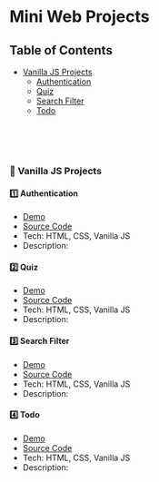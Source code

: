 # Mini Web Projects

## Table of Contents
- [Vanilla JS Projects](#vjsp)
   - [Authentication](#auth)
   - [Quiz](#quiz)
   - [Search Filter](#searchfilter)
   - [Todo](#todo)


<br><br><br>



### 🔹 Vanilla JS Projects <a id="vjsp"></a>

#### 1️⃣ Authentication <a id="auth"></a>
- [Demo](https://amir-rhm.github.io/Mini-Web-Projects/vanilla-js-projects/authJS)
- [Source Code](/vanilla-js-projects/authJS)
- Tech: HTML, CSS, Vanilla JS
- Description: 

#### 2️⃣ Quiz <a id="quiz"></a>
- [Demo](https://amir-rhm.github.io/Mini-Web-Projects/vanilla-js-projects/quizJS)
- [Source Code](/vanilla-js-projects/quizJS)
- Tech: HTML, CSS, Vanilla JS
- Description: 


#### 3️⃣ Search Filter <a id="searchfilter"></a>
- [Demo](https://amir-rhm.github.io/Mini-Web-Projects/vanilla-js-projects/searchFilterJS)
- [Source Code](/vanilla-js-projects/searchFilterJS)
- Tech: HTML, CSS, Vanilla JS
- Description: 


#### 4️⃣ Todo <a id="todo"></a>
- [Demo](https://amir-rhm.github.io/Mini-Web-Projects/vanilla-js-projects/todoJS)
- [Source Code](/vanilla-js-projects/todoJS)
- Tech: HTML, CSS, Vanilla JS
- Description: 
